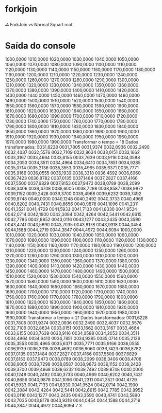 # forkjoin
:golf: ForkJoin vs Normal Squart root

# Saída do console

1000,0000 1010,0000 1020,0000 1030,0000 1040,0000 1050,0000 1060,0000 1070,0000 1080,0000 1090,0000 1100,0000 1110,0000 1120,0000 1130,0000 1140,0000 1150,0000 1160,0000 1170,0000 1180,0000 1190,0000 1200,0000 1210,0000 1220,0000 1230,0000 1240,0000 1250,0000 1260,0000 1270,0000 1280,0000 1290,0000 1300,0000 1310,0000 1320,0000 1330,0000 1340,0000 1350,0000 1360,0000 1370,0000 1380,0000 1390,0000 1400,0000 1410,0000 1420,0000 1430,0000 1440,0000 1450,0000 1460,0000 1470,0000 1480,0000 1490,0000 1500,0000 1510,0000 1520,0000 1530,0000 1540,0000 1550,0000 1560,0000 1570,0000 1580,0000 1590,0000 1600,0000 1610,0000 1620,0000 1630,0000 1640,0000 1650,0000 1660,0000 1670,0000 1680,0000 1690,0000 1700,0000 1710,0000 1720,0000 1730,0000 1740,0000 1750,0000 1760,0000 1770,0000 1780,0000 1790,0000 1800,0000 1810,0000 1820,0000 1830,0000 1840,0000 1850,0000 1860,0000 1870,0000 1880,0000 1890,0000 1900,0000 1910,0000 1920,0000 1930,0000 1940,0000 1950,0000 1960,0000 1970,0000 1980,0000 1990,0000 
Transformar o tempo = 18
Dados transformados:
0031,6228 0031,7805 0031,9374 0032,0936 0032,2490 0032,4037 0032,5576 0032,7109 0032,8634 0033,0151 0033,1662 0033,3167 0033,4664 0033,6155 0033,7639 0033,9116 0034,0588 0034,2053 0034,3511 0034,4964 0034,6410 0034,7851 0034,9285 0035,0714 0035,2136 0035,3553 0035,4965 0035,6371 0035,7771 0035,9166 0036,0555 0036,1939 0036,3318 0036,4692 0036,6060 0036,7423 0036,8782 0037,0135 0037,1484 0037,2827 0037,4166 0037,5500 0037,6829 0037,8153 0037,9473 0038,0789 0038,2099 0038,3406 0038,4708 0038,6005 0038,7298 0038,8587 0038,9872 0039,1152 0039,2428 0039,3700 0039,4968 0039,6232 0039,7492 0039,8748 0040,0000 0040,1248 0040,2492 0040,3733 0040,4969 0040,6202 0040,7431 0040,8656 0040,9878 0041,1096 0041,2311 0041,3521 0041,4729 0041,5933 0041,7133 0041,8330 0041,9524 0042,0714 0042,1900 0042,3084 0042,4264 0042,5441 0042,6615 0042,7785 0042,8952 0043,0116 0043,1277 0043,2435 0043,3590 0043,4741 0043,5890 0043,7035 0043,8178 0043,9318 0044,0454 0044,1588 0044,2719 0044,3847 0044,4972 0044,6094 1000,0000 1010,0000 1020,0000 1030,0000 1040,0000 1050,0000 1060,0000 1070,0000 1080,0000 1090,0000 1100,0000 1110,0000 1120,0000 1130,0000 1140,0000 1150,0000 1160,0000 1170,0000 1180,0000 1190,0000 1200,0000 1210,0000 1220,0000 1230,0000 1240,0000 1250,0000 1260,0000 1270,0000 1280,0000 1290,0000 1300,0000 1310,0000 1320,0000 1330,0000 1340,0000 1350,0000 1360,0000 1370,0000 1380,0000 1390,0000 1400,0000 1410,0000 1420,0000 1430,0000 1440,0000 1450,0000 1460,0000 1470,0000 1480,0000 1490,0000 1500,0000 1510,0000 1520,0000 1530,0000 1540,0000 1550,0000 1560,0000 1570,0000 1580,0000 1590,0000 1600,0000 1610,0000 1620,0000 1630,0000 1640,0000 1650,0000 1660,0000 1670,0000 1680,0000 1690,0000 1700,0000 1710,0000 1720,0000 1730,0000 1740,0000 1750,0000 1760,0000 1770,0000 1780,0000 1790,0000 1800,0000 1810,0000 1820,0000 1830,0000 1840,0000 1850,0000 1860,0000 1870,0000 1880,0000 1890,0000 1900,0000 1910,0000 1920,0000 1930,0000 1940,0000 1950,0000 1960,0000 1970,0000 1980,0000 1990,0000 
Transformar o tempo = 21
Dados transformados:
0031,6228 0031,7805 0031,9374 0032,0936 0032,2490 0032,4037 0032,5576 0032,7109 0032,8634 0033,0151 0033,1662 0033,3167 0033,4664 0033,6155 0033,7639 0033,9116 0034,0588 0034,2053 0034,3511 0034,4964 0034,6410 0034,7851 0034,9285 0035,0714 0035,2136 0035,3553 0035,4965 0035,6371 0035,7771 0035,9166 0036,0555 0036,1939 0036,3318 0036,4692 0036,6060 0036,7423 0036,8782 0037,0135 0037,1484 0037,2827 0037,4166 0037,5500 0037,6829 0037,8153 0037,9473 0038,0789 0038,2099 0038,3406 0038,4708 0038,6005 0038,7298 0038,8587 0038,9872 0039,1152 0039,2428 0039,3700 0039,4968 0039,6232 0039,7492 0039,8748 0040,0000 0040,1248 0040,2492 0040,3733 0040,4969 0040,6202 0040,7431 0040,8656 0040,9878 0041,1096 0041,2311 0041,3521 0041,4729 0041,5933 0041,7133 0041,8330 0041,9524 0042,0714 0042,1900 0042,3084 0042,4264 0042,5441 0042,6615 0042,7785 0042,8952 0043,0116 0043,1277 0043,2435 0043,3590 0043,4741 0043,5890 0043,7035 0043,8178 0043,9318 0044,0454 0044,1588 0044,2719 0044,3847 0044,4972 0044,6094 
7 3
